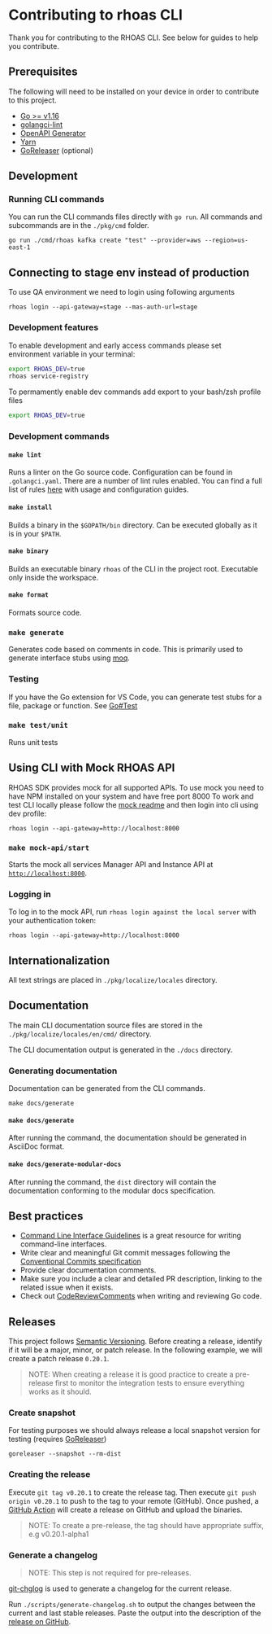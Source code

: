 # Contributing to rhoas CLI

Thank you for contributing to the RHOAS CLI. See below for guides to help you contribute.

## Prerequisites

The following will need to be installed on your device in order to contribute to this project.

- [Go >= v1.16](https://golang.org/dl)
- [golangci-lint](https://golangci-lint.run)
- [OpenAPI Generator](https://openapi-generator.tech/)
- [Yarn](https://classic.yarnpkg.com)
- [GoReleaser](https://goreleaser.com/) (optional)

## Development

### Running CLI commands

You can run the CLI commands files directly with `go run`. All commands and subcommands are in the `./pkg/cmd` folder.

```shell
go run ./cmd/rhoas kafka create "test" --provider=aws --region=us-east-1
```

## Connecting to stage env instead of production

To use QA environment we need to login using following arguments

```
rhoas login --api-gateway=stage --mas-auth-url=stage
```


### Development features

To enable development and early access commands please set environment variable in your terminal:

```bash
export RHOAS_DEV=true
rhoas service-registry
```

To permamently enable dev commands add export to your bash/zsh profile files

```bash
export RHOAS_DEV=true
```

### Development commands

#### `make lint`

Runs a linter on the Go source code. Configuration can be found in `.golangci.yaml`.
There are a number of lint rules enabled. You can find a full list of rules [here](https://golangci-lint.run/usage/linters/) with usage and configuration guides.

#### `make install`

Builds a binary in the `$GOPATH/bin` directory. Can be executed globally as it is in your `$PATH`.

#### `make binary`

Builds an executable binary `rhoas` of the CLI in the project root. Executable only inside the workspace.

#### `make format`

Formats source code.

### `make generate`

Generates code based on comments in code. This is primarily used to generate interface stubs using [moq](https://github.com/matryer/moq).

### Testing

If you have the Go extension for VS Code, you can generate test stubs for a file, package or function. See [Go#Test](https://code.visualstudio.com/docs/languages/go#_test)

### `make test/unit`

Runs unit tests

## Using CLI with Mock RHOAS API

RHOAS SDK provides mock for all supported APIs.
To use mock you need to have NPM installed on your system and have free port 8000
To work and test CLI locally please follow the [mock readme](https://github.com/redhat-developer/app-services-sdk-js/tree/main/packages/api-mock) and then login into cli using dev profile:

```shell
rhoas login --api-gateway=http://localhost:8000
```

### `make mock-api/start`

Starts the mock all services Manager API and Instance API at [`http://localhost:8000`](http://localhost:8000).

### Logging in

To log in to the mock API, run `rhoas login against the local server` with your authentication token:

```shell
rhoas login --api-gateway=http://localhost:8000
```

## Internationalization

All text strings are placed in `./pkg/localize/locales` directory.

## Documentation

The main CLI documentation source files are stored in the `./pkg/localize/locales/en/cmd/` directory.

The CLI documentation output is generated in the `./docs` directory.

### Generating documentation

Documentation can be generated from the CLI commands.

```shell
make docs/generate
```

#### `make docs/generate`

After running the command, the documentation should be generated in AsciiDoc format.

#### `make docs/generate-modular-docs`

After running the command, the `dist` directory will contain the documentation conforming to the modular docs specification.

## Best practices

- [Command Line Interface Guidelines](https://clig.dev/) is a great resource for writing command-line interfaces.
- Write clear and meaningful Git commit messages following the [Conventional Commits specification](https://www.conventionalcommits.org)
- Provide clear documentation comments.
- Make sure you include a clear and detailed PR description, linking to the related issue when it exists.
- Check out [CodeReviewComments](https://github.com/golang/go/wiki/CodeReviewComments) when writing and reviewing Go code.

## Releases

This project follows [Semantic Versioning](https://semver.org/). Before creating a release, identify if it will be a major, minor, or patch release. In the following example, we will create a patch release `0.20.1`.

> NOTE: When creating a release it is good practice to create a pre-release first to monitor the integration tests to ensure everything works as it should.

### Create snapshot

For testing purposes we should always release a local snapshot version for testing (requires [GoReleaser](https://goreleaser.com/))

```shell
goreleaser --snapshot --rm-dist
```

### Creating the release

Execute `git tag v0.20.1` to create the release tag. Then execute `git push origin v0.20.1` to push to the tag to your remote (GitHub).
Once pushed, a [GitHub Action](https://github.com/redhat-developer/app-services-cli/actions/workflows/release.yml) will create a release on GitHub and upload the binaries.

> NOTE: To create a pre-release, the tag should have appropriate suffix, e.g v0.20.1-alpha1

### Generate a changelog

> NOTE: This step is not required for pre-releases.

[git-chglog](https://github.com/git-chglog/git-chglog) is used to generate a changelog for the current release.

Run `./scripts/generate-changelog.sh` to output the changes between the current and last stable releases. Paste the output into the description of the [release on GitHub](https://github.com/redhat-developer/app-services-cli/releases/tag/latest).
